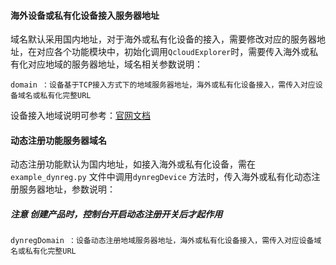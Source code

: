 #### 海外设备或私有化设备接入服务器地址   

域名默认采用国内地址，对于海外或私有化设备的接入，需要修改对应的服务器地址，在对应各个功能模块中，初始化调用`QcloudExplorer`时，需要传入海外或私有化对应地域的服务器地址，域名相关参数说明：   

```
domain ：设备基于TCP接入方式下的地域服务器地址，海外或私有化设备接入，需传入对应设备域名或私有化完整URL

```   

设备接入地域说明可参考：[官网文档](https://cloud.tencent.com/document/product/634/61228)   

#### 动态注册功能服务器域名    
动态注册功能默认为国内地址，如接入海外或私有化设备，需在`example_dynreg.py` 文件中调用`dynregDevice` 方法时，传入海外或私有化动态注册服务器地址，参数说明：   
##### 注意 创建产品时，控制台开启动态注册开关后才起作用
```
dynregDomain ：设备动态注册地域服务器地址，海外或私有化设备接入，需传入对应设备域名或私有化完整URL

```